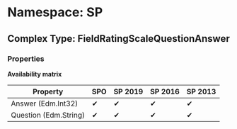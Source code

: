 # Namespace: SP

## Complex Type: FieldRatingScaleQuestionAnswer

### Properties

**Availability matrix**

Property | SPO | SP 2019 | SP 2016 | SP 2013
----------|-----|---------|---------|--------
Answer (Edm.Int32) | ✔ | ✔ | ✔ | ✔
Question (Edm.String) | ✔ | ✔ | ✔ | ✔
